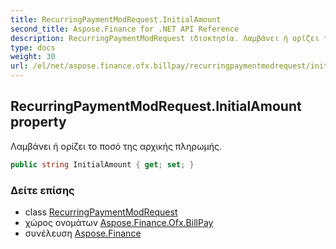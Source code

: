 ```yaml
---
title: RecurringPaymentModRequest.InitialAmount
second_title: Aspose.Finance for .NET API Reference
description: RecurringPaymentModRequest ιδιοκτησία. Λαμβάνει ή ορίζει το ποσό της αρχικής πληρωμής.
type: docs
weight: 30
url: /el/net/aspose.finance.ofx.billpay/recurringpaymentmodrequest/initialamount/
---
```

## RecurringPaymentModRequest.InitialAmount property

Λαμβάνει ή ορίζει το ποσό της αρχικής πληρωμής.

```csharp
public string InitialAmount { get; set; }
```

### Δείτε επίσης

* class [RecurringPaymentModRequest](../)
* χώρος ονομάτων [Aspose.Finance.Ofx.BillPay](../../recurringpaymentmodrequest/)
* συνέλευση [Aspose.Finance](../../../)


